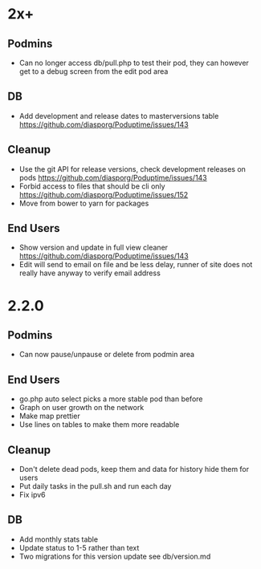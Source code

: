 # 2x+

## Podmins
* Can no longer access db/pull.php to test their pod, they can however get to a debug screen from the edit pod area

## DB
* Add development and release dates to masterversions table https://github.com/diasporg/Poduptime/issues/143

## Cleanup
* Use the git API for release versions, check development releases on pods https://github.com/diasporg/Poduptime/issues/143
* Forbid access to files that should be cli only https://github.com/diasporg/Poduptime/issues/152
* Move from bower to yarn for packages

## End Users
* Show version and update in full view cleaner https://github.com/diasporg/Poduptime/issues/143
* Edit will send to email on file and be less delay, runner of site does not really have anyway to verify email address

# 2.2.0

## Podmins
* Can now pause/unpause or delete from podmin area

## End Users
* go.php auto select picks a more stable pod than before
* Graph on user growth on the network
* Make map prettier
* Use lines on tables to make them more readable

## Cleanup
* Don't delete dead pods, keep them and data for history hide them for users
* Put daily tasks in the pull.sh and run each day
* Fix ipv6

## DB
* Add monthly stats table
* Update status to 1-5 rather than text
* Two migrations for this version update see db/version.md
